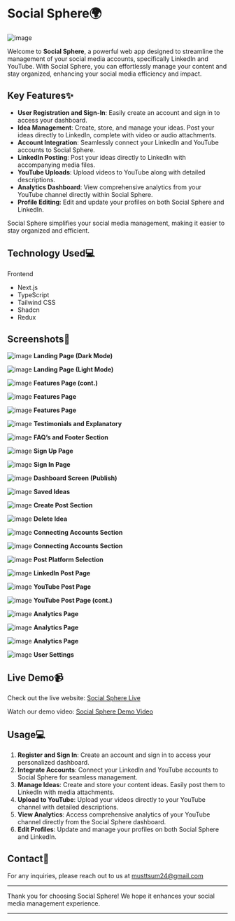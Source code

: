 # Social Sphere🌍
![image](https://github.com/Umarfarooq88/social-sphere-frontend1/assets/101983055/1bd00757-eb08-4a33-b6fe-4d7378ee21fb)

Welcome to **Social Sphere**, a powerful web app designed to streamline the management of your social media accounts, specifically LinkedIn and YouTube. With Social Sphere, you can effortlessly manage your content and stay organized, enhancing your social media efficiency and impact.

## Key Features✨

- **User Registration and Sign-In**: Easily create an account and sign in to access your dashboard.
- **Idea Management**: Create, store, and manage your ideas. Post your ideas directly to LinkedIn, complete with video or audio attachments.
- **Account Integration**: Seamlessly connect your LinkedIn and YouTube accounts to Social Sphere.
- **LinkedIn Posting**: Post your ideas directly to LinkedIn with accompanying media files.
- **YouTube Uploads**: Upload videos to YouTube along with detailed descriptions.
- **Analytics Dashboard**: View comprehensive analytics from your YouTube channel directly within Social Sphere.
- **Profile Editing**: Edit and update your profiles on both Social Sphere and LinkedIn.

Social Sphere simplifies your social media management, making it easier to stay organized and efficient.

## Technology Used💻
Frontend
- Next.js
- TypeScript
- Tailwind CSS
- Shadcn
- Redux

## Screenshots📸

![image](https://github.com/Umarfarooq88/social-sphere-frontend1/assets/101983055/637bb472-6820-46bc-bcfa-ba5cc1f515c2)
**Landing Page (Dark Mode)**

![image](https://github.com/Umarfarooq88/social-sphere-frontend1/assets/101983055/6a4ac56a-0ac9-4903-9513-fbfdf471781b)
**Landing Page (Light Mode)**

![image](https://github.com/Umarfarooq88/social-sphere-frontend1/assets/101983055/fb3d3750-4eda-44c3-97b7-1490a3464576)
**Features Page (cont.)**

![image](https://github.com/Umarfarooq88/social-sphere-frontend1/assets/101983055/bee17dee-306d-4025-bc4f-823af3afadea)
**Features Page**

![image](https://github.com/Umarfarooq88/social-sphere-frontend1/assets/101983055/8f4d5242-9061-40ee-a5d9-d73bc6c7e4b3)
**Features Page**

![image](https://github.com/Umarfarooq88/social-sphere-frontend1/assets/101983055/74d4d4af-49a4-43bc-891b-11adec7b5d9e)
**Testimonials and Explanatory**

![image](https://github.com/Umarfarooq88/social-sphere-frontend1/assets/101983055/0580923f-6983-4793-8efc-ac0554fe31e5)
**FAQ’s and Footer Section**

![image](https://github.com/Umarfarooq88/social-sphere-frontend1/assets/101983055/541e8ad5-aaf0-4f71-81b8-8b227e5bd044)
**Sign Up Page**

![image](https://github.com/Umarfarooq88/social-sphere-frontend1/assets/101983055/62835806-ac28-4164-af62-cd2bd802e342)
**Sign In Page**

![image](https://github.com/Umarfarooq88/social-sphere-frontend1/assets/101983055/93cf2bb9-ad6d-4ebc-9a0b-efeb54d3554f)
**Dashboard Screen (Publish)**

![image](https://github.com/Umarfarooq88/social-sphere-frontend1/assets/101983055/49f4eaa2-d679-4eac-9c58-af6e3bb3cb78)
**Saved Ideas**

![image](https://github.com/Umarfarooq88/social-sphere-frontend1/assets/101983055/b9f696d8-a99a-42a8-a37c-b8a213cb38ef)
**Create Post Section**

![image](https://github.com/Umarfarooq88/social-sphere-frontend1/assets/101983055/701ab5c5-f8cd-4642-9ce0-81d230c50842)
**Delete Idea**

![image](https://github.com/Umarfarooq88/social-sphere-frontend1/assets/101983055/2083a5ce-f6c6-4ef3-84a3-4047fd075002)
**Connecting Accounts Section**

![image](https://github.com/Umarfarooq88/social-sphere-frontend1/assets/101983055/f56a7982-df42-4117-97a9-6900c6667f16)
**Connecting Accounts Section**

![image](https://github.com/Umarfarooq88/social-sphere-frontend1/assets/101983055/06e804b4-24e4-4ad9-8b5a-cc301ab92fd3)
**Post Platform Selection**

![image](https://github.com/Umarfarooq88/social-sphere-frontend1/assets/101983055/b38289bd-1925-4c10-a904-833457e1cb3e)
**LinkedIn Post Page**

![image](https://github.com/Umarfarooq88/social-sphere-frontend1/assets/101983055/8aba2cc7-210d-48b9-b8ca-f71d357e448f)
**YouTube Post Page**

![image](https://github.com/Umarfarooq88/social-sphere-frontend1/assets/101983055/1603a17b-5c3c-48a5-a9f2-77eca03d7646)
**YouTube Post Page (cont.)**

![image](https://github.com/Umarfarooq88/social-sphere-frontend1/assets/101983055/824b1d23-fc2d-4d8d-af0f-ac191aa1b7f8)
**Analytics Page**

![image](https://github.com/Umarfarooq88/social-sphere-frontend1/assets/101983055/b5721a8c-8678-4eda-a449-f8cb813c04f1)
**Analytics Page**

![image](https://github.com/Umarfarooq88/social-sphere-frontend1/assets/101983055/236dec6c-ecb9-498a-bb44-b9fc76869f1a)
**Analytics Page**

![image](https://github.com/Umarfarooq88/social-sphere-frontend1/assets/101983055/7d5fadcd-b136-4dc5-8200-6915ebef2c3c)
**User Settings**

## Live Demo📹

Check out the live website: [Social Sphere Live](https://social-sphere-frontend.vercel.app/)

Watch our demo video: [Social Sphere Demo Video](https://youtu.be/9FuuCVTfQ7A?si=kQQQgAZXiuiL3H4-)

## Usage💻

1. **Register and Sign In**: Create an account and sign in to access your personalized dashboard.
2. **Integrate Accounts**: Connect your LinkedIn and YouTube accounts to Social Sphere for seamless management.
3. **Manage Ideas**: Create and store your content ideas. Easily post them to LinkedIn with media attachments.
4. **Upload to YouTube**: Upload your videos directly to your YouTube channel with detailed descriptions.
5. **View Analytics**: Access comprehensive analytics of your YouTube channel directly from the Social Sphere dashboard.
6. **Edit Profiles**: Update and manage your profiles on both Social Sphere and LinkedIn.

## Contact📧

For any inquiries, please reach out to us at musttsum24@gmail.com

---

Thank you for choosing Social Sphere! We hope it enhances your social media management experience.

---
